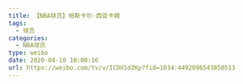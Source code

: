 ```yaml
---
title: 【NBA球员】帕斯卡尔·西亚卡姆
tags:
  - 球员
categories:
  - NBA球员
type: weibo
date: 2020-04-10 10:08:16
url: https://weibo.com/tv/v/ICDU1dZKp?fid=1034:4492096543850513
---
```


<!-- more -->